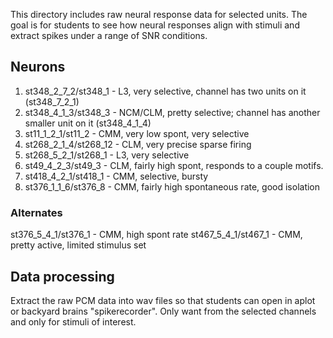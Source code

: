 
This directory includes raw neural response data for selected units. The goal is for students to see how neural responses align with stimuli and extract spikes under a range of SNR conditions.

## Neurons

1. st348_2_7_2/st348_1 - L3, very selective, channel has two units on it (st348_7_2_1)
2. st348_4_1_3/st348_3 - NCM/CLM, pretty selective; channel has another smaller unit on it (st348_4_1_4)
3. st11_1_2_1/st11_2 - CMM, very low spont, very selective
4. st268_2_1_4/st268_12 - CLM, very precise sparse firing
5. st268_5_2_1/st268_1 - L3, very selective
6. st49_4_2_3/st49_3 - CLM, fairly high spont, responds to a couple motifs.
7. st418_4_2_1/st418_1 - CMM, selective, bursty
8. st376_1_1_6/st376_8 - CMM, fairly high spontaneous rate, good isolation

### Alternates

st376_5_4_1/st376_1 - CMM, high spont rate
st467_5_4_1/st467_1 - CMM, pretty active, limited stimulus set

## Data processing

Extract the raw PCM data into wav files so that students can open in aplot or backyard brains "spikerecorder". Only want from the selected channels and only for stimuli of interest.
